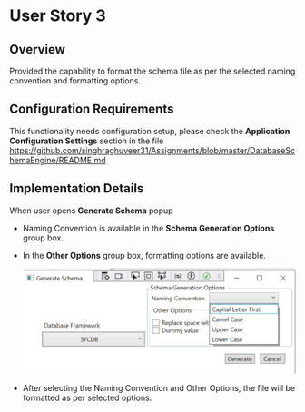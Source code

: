 # User Story 3
## Overview
Provided the capability to format the schema file as per the selected naming convention and formatting options.

## Configuration Requirements
This functionality needs configuration setup, please check the **Application Configuration Settings** section in the file
https://github.com/singhraghuveer31/Assignments/blob/master/DatabaseSchemaEngine/README.md

## Implementation Details
When user opens **Generate Schema** popup
- Naming Convention is available in the **Schema Generation Options** group box.
- In the **Other Options** group box, formatting options are available.

  ![](Images/FormattingOptions.PNG)


- After selecting the Naming Convention and Other Options, the file will be formatted as per selected options.
